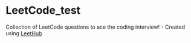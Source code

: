 # LeetCode_test
Collection of LeetCode questions to ace the coding interview! - Created using [LeetHub](https://github.com/QasimWani/LeetHub)
